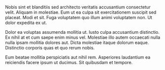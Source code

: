 Nobis sint et blanditiis sed architecto veritatis accusantium consectetur velit. Aliquam in molestiae. Eum ut ea culpa sit exercitationem suscipit sed placeat. Modi et sit. Fuga voluptatem quo illum animi voluptatem non. Ut dolor expedita ex ut.
 Dolor ea voluptas assumenda mollitia ut. Iusto culpa accusantium distinctio. Ex nihil at et cum saepe enim minus vel. Molestiae illo autem occaecati nulla nulla ipsam mollitia dolores aut. Dicta molestiae itaque dolorum eaque. Distinctio corporis quas et quo rerum nobis.
 Eum beatae mollitia perspiciatis aut nihil rem. Asperiores laudantium ea reiciendis facere ipsum ut ducimus. Sit quibusdam et tempore.